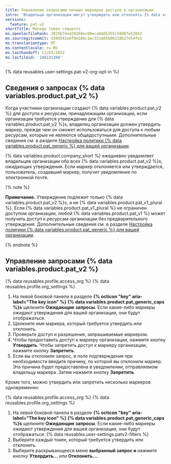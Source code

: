 ```yaml
---
title: Управление запросами личных маркеров доступа в организации
intro: 'Владельцы организации могут утверждать или отклонять {% data variables.product.pat_v2 %}s, запрашивающих доступ к их организации.'
versions:
  feature: pat-v2
shortTitle: Manage token requests
ms.openlocfilehash: 3925b74ad29268ec80eca8dd5355c58987e52843
ms.sourcegitcommit: d309541e8f0e28bc1ec333a85b00218627e54fe1
ms.translationtype: MT
ms.contentlocale: ru-RU
ms.lasthandoff: 11/03/2022
ms.locfileid: '148131388'
---
```

{% data reusables.user-settings.pat-v2-org-opt-in %}

## Сведения о запросах {% data variables.product.pat_v2 %}

Когда участники организации создают {% data variables.product.pat_v2 %} для доступа к ресурсам, принадлежащим организации, если организации требуется утверждение для {% data variables.product.pat_v2 %}s, владелец организации должен утвердить маркер, прежде чем он сможет использоваться для доступа к любым ресурсам, которые не являются общедоступными. Дополнительные сведения см. в разделе [Настройка политики {% data variables.product.pat_generic %} для вашей организации](/organizations/managing-programmatic-access-to-your-organization/setting-a-personal-access-token-policy-for-your-organization).

{% data variables.product.company_short %} ежедневно уведомляет владельцев организации обо всех {% data variables.product.pat_v2 %}s, ожидающих утверждения. Если маркер отклоняется или утверждается, пользователь, создавший маркер, получит уведомление по электронной почте.

{% note %}

**Примечание.** Утверждение подлежит только {% data variables.product.pat_v2 %}s, а не {% data variables.product.pat_v1_plural %}. Если {% data variables.product.pat_v1_plural %} не ограничен доступом организации, любой {% data variables.product.pat_v1 %} может получить доступ к ресурсам организации без предварительного утверждения. Дополнительные сведения см. в разделе [Настройка политики {% data variables.product.pat_generic %} для вашей организации](/organizations/managing-programmatic-access-to-your-organization/setting-a-personal-access-token-policy-for-your-organization).

{% endnote %}

## Управление запросами {% data variables.product.pat_v2 %}

{% data reusables.profile.access_org %} {% data reusables.profile.org_settings %}
1. На левой боковой панели в разделе **{% octicon "key" aria-label="The key icon" %} {% data variables.product.pat_generic_caps %}s** щелкните **Ожидающие запросы**. Если какие-либо маркеры ожидают утверждения для вашей организации, они будут отображаться.
1. Щелкните имя маркера, который требуется утвердить или отклонить.
1. Проверьте доступ и разрешения, запрашиваемые маркером.
1. Чтобы предоставить доступ к маркеру организации, нажмите кнопку **Утвердить**. Чтобы запретить доступ к маркеру организации, нажмите кнопку **Запретить**.
1. Если вы отклонили запрос, в поле подтверждения при необходимости введите причину, по которой вы отклонили маркер. Эта причина будет предоставлена в уведомлении, отправляемом владельцу маркера. Затем нажмите кнопку **Запретить**.

Кроме того, можно утвердить или запретить несколько маркеров одновременно:

{% data reusables.profile.access_org %} {% data reusables.profile.org_settings %}
1. На левой боковой панели в разделе **{% octicon "key" aria-label="The key icon" %} {% data variables.product.pat_generic_caps %}s** щелкните **Ожидающие запросы**. Если какие-либо маркеры ожидают утверждения для вашей организации, они будут отображаться.
{% data reusables.user-settings.patv2-filters %}
1. Выберите каждый токен, который требуется утвердить или отклонить.
1. Выберите раскрывающееся меню **выбранный запрос и** нажмите кнопку **Утвердить...** или **Отклонить...**.

